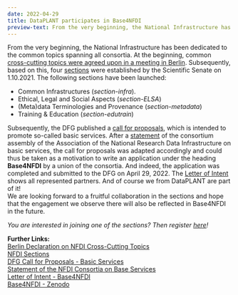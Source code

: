 ```yaml
---
date: 2022-04-29
title: DataPLANT participates in Base4NFDI
preview-text: From the very beginning, the National Infrastructure has been dedicated to the common topics spanning all consortia. At the beginning, common cross-cutting topics were agreed upon in a meeting in Berlin. Subsequently, based on this, four sections were established by the Scientific Senate on 1.10.2021. The following sections have been launched...
---
```

From the very beginning, the National Infrastructure has been dedicated to the common topics spanning all consortia. At the beginning, common [cross-cutting topics were agreed upon in a meeting in Berlin](http://www.zenodo.org/record/3457213). Subsequently, based on this, four [sections](https://www.nfdi.de/sektionen/) were established by the Scientific Senate on 1.10.2021. The following sections have been launched:  
* Common Infrastructures (*section-infra*).  
* Ethical, Legal and Social Aspects (*section-ELSA*)  
* (Meta)data Terminologies and Provenance (*section-metadata*)  
* Training & Education (*section-edutrain*)  

Subsequently, the DFG published a [call for proposals](https://www.dfg.de/foerderung/info_wissenschaft/2022/info_wissenschaft_22_08/), which is intended to promote so-called basic services. After a [statement]( https://zenodo.org/record/6091657#.YgvDYt8xmUm) of the consortium assembly of the Association of the National Research Data Infrastructure on basic services, the call for proposals was adapted accordingly and could thus be taken as a motivation to write an application under the heading **Base4NFDI** by a union of the consortia. And indeed, the application was completed and submitted to the DFG on April 29, 2022. The [Letter of Intent](https://www.dfg.de/download/pdf/foerderung/programme/nfdi/absichtserklaerungen_2022/2022_base4_nfdi.pdf) shows all represented partners. And of course we from DataPLANT are part of it!  
We are looking forward to a fruitful collaboration in the sections and hope that the engagement we observe there will also be reflected in Base4NFDI in the future.

*You are interested in joining one of the sections? Then register [here](https://www.nfdi.de/sektionen-anmeldung/)!* 

**Further Links:**  
[Berlin Declaration on NFDI Cross-Cutting Topics](http://www.zenodo.org/record/3457213)  
[NFDI Sections](https://www.nfdi.de/sektionen/)  
[DFG Call for Proposals - Basic Services](https://www.dfg.de/foerderung/info_wissenschaft/2022/info_wissenschaft_22_08/)  
[Statement of the NFDI Consortia on Base Services](https://zenodo.org/record/6091657#.Yn0nRYzP1D_)  
[Letter of Intent - Base4NFDI](https://www.dfg.de/download/pdf/foerderung/programme/nfdi/absichtserklaerungen_2022/2022_base4_nfdi.pdf)  
[Base4NFDI - Zenodo](https://zenodo.org/communities/base4nfdi/?page=1&size=20)  
